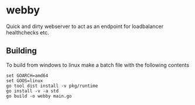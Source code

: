 # webby

Quick and dirty webserver to act as an endpoint for loadbalancer healthchecks etc.

## Building
To build from windows to linux make a batch file with the following contents

```
set GOARCH=amd64
set GOOS=linux
go tool dist install -v pkg/runtime
go install -v -a std
go build -o webby main.go
```